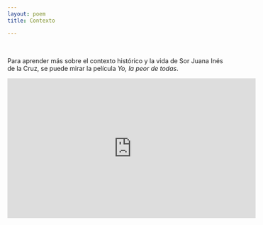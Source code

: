 ```yaml
---
layout: poem
title: Contexto

---
```

<br/>


Para aprender más sobre el contexto histórico y la vida de Sor Juana Inés de la Cruz, se puede mirar la película *Yo, la peor de todas*.
<iframe width="560" height="315" src="https://www.youtube.com/embed/PTI7H1ohD2M" frameborder="0" allowfullscreen></iframe>
